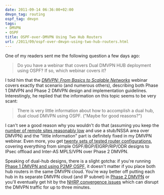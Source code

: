 ```yaml
---
date: 2011-09-14 06:36:00+02:00
dmvpn_tag: routing
ospf_tag: dmvpn
tags:
- DMVPN
- OSPF
title: OSPF-over-DMVPN Using Two Hub Routers
url: /2011/09/ospf-over-dmvpn-using-two-hub-routers.html
---
```

One of my readers sent me the following question a few days ago:

> Do you have a webinar that covers Dual DMVPN HUB deployment using OSPF? If so, which webinar covers it?

I told him that the [*DMVPN: From Basics to Scalable Networks*](https://www.ipspace.net/DMVPN) webinar covers exactly that scenario (and numerous others), describing both Phase 1 DMVPN and Phase 2 DMVPN design and implementation guidelines. Interestingly, he replied that the information on this topic seems to be very scant:
<!--more-->
> There is very little information about how to accomplish a dual hub, dual cloud DMVPN using OSPF. (\"Maybe for good reasons?\")

I can't see a good reason why you wouldn't do that (assuming you keep the [number of remote sites reasonably low](https://blog.ipspace.net/2010/10/dmvpn-scalability.html) and use a stub/NSSA area over DMVPN) and the "little information" part is definitely fixed in my DMVPN webinar. Even more, you get [twenty sets of tested router configurations](https://www.ipspace.net/DMVPN#Router_configurations), covering everything from simple OSPF/BGP/EIGRP/RIP/ODR designs to IPsec offload and Inter-AS MPLS/VPN over Phase 2 DMVPN.

Speaking of dual-hub designs, there is a slight gotcha: if you're running [Phase 1 DMVPN and using P2MP OSPF](https://blog.ipspace.net/2011/01/ospf-configuration-in-phase-1-dmvpn.html), it doesn't matter if you place both hub routers in the same DMVPN cloud. You're way better off putting each hub in its separate DMVPN cloud (and IP subnet) in [Phase 2 DMVPN](https://blog.ipspace.net/2011/01/configuring-ospf-in-phase-2-dmvpn.html) or you'll eventually get hit by the [NHRP convergence issues](https://blog.ipspace.net/2011/05/nhrp-convergence-issues-in-multi-hub.html) which can disrupt the DMVPN traffic for up to three minutes.
